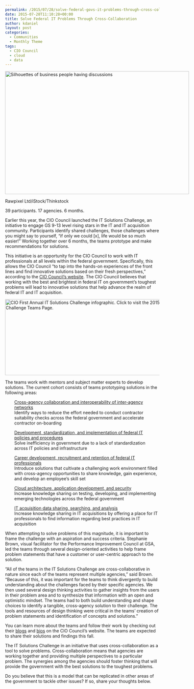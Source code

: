 ```yaml
---
permalink: /2015/07/28/solve-federal-govs-it-problems-through-cross-collaboration/
date: 2015-07-28T11:10:28+00:00
title: Solve Federal IT Problems Through Cross-Collaboration
author: kdaniel
layout: post
categories:
  - Communities
  - Monthly Theme
tags:
  - CIO Council
  - cloud
  - data
---
```


<div id="attachment_292372" style="width: 610px" class="wp-caption aligncenter">
  <img class="size-full wp-image-292372" src="https://s3.amazonaws.com/sitesusa/wp-content/uploads/sites/212/2015/07/600-x-400-Silhouettes-of-Business-People-Discussing-Outdoors-Rawpixel-Ltd-iStock-Thinkstock-490926205.jpg" alt="Silhouettes of business people having discussions" width="600" height="400" />
  
  <p class="wp-caption-text">
    Rawpixel Ltd/iStock/Thinkstock
  </p>
</div>

39 participants. 17 agencies. 6 months.

Earlier this year, the CIO Council launched the IT Solutions Challenge, an initiative to engage GS 9-13 level rising stars in the IT and IT acquisition community. Participants identify shared challenges, those challenges where you might say to yourself, “if only we could [x], life would be so much easier!” Working together over 6 months, the teams prototype and make recommendations for solutions.

This initiative is an opportunity for the CIO Council to work with IT professionals at all levels within the federal government. Specifically, this allows the CIO Council “to tap into the hands-on experiences of the front lines and find innovative solutions based on their fresh perspectives,” according to the [CIO Council’s website](https://cio.gov/cio-council-to-sponsor-first-annual-it-solutions-challenge/). The CIO Council believes that working with the best and brightest in federal IT on government’s toughest problems will lead to innovative solutions that help advance the realm of federal IT and IT acquisition.

[<img class="aligncenter wp-image-292362 size-full" src="https://s3.amazonaws.com/sitesusa/wp-content/uploads/sites/212/2015/07/600-x-247-CIO-First-Annual-IT-Solutions-Challenge-infographic_820x329-1.jpg" alt="CIO First Annual IT Solutions Challenge infographic. Click to visit the 2015 IT Solutions Challenge Teams Page." width="600" height="247" />](https://cio.gov/itsc/)

The teams work with mentors and subject matter experts to develop solutions. The current cohort consists of teams prototyping solutions in the following areas:

<p style="padding-left: 30px">
  <a href="https://cio.gov/it-solutions-challenge-2015-problem-description-inez-maguire/">Cross-agency collaboration and interoperability of inter-agency networks</a><br /> Identify ways to reduce the effort needed to conduct contractor suitability checks across the federal government and accelerate contractor on-boarding
</p>

<p style="padding-left: 30px">
  <a href="https://cio.gov/it-solutions-challenge-2015-problem-description-kimberly-mccarthy/">Development, standardization, and implementation of federal IT policies and procedures</a><br /> Solve inefficiency in government due to a lack of standardization across IT policies and infrastructure
</p>

<p style="padding-left: 30px">
  <a href="https://cio.gov/it-solutions-challenge-2015-problem-description-christopher-paris/">Career development, recruitment and retention of federal IT professionals</a><br /> Introduce solutions that cultivate a challenging work environment filled with cross-agency opportunities to share knowledge, gain experience, and develop an employee’s skill set
</p>

<p style="padding-left: 30px">
  <a href="https://cio.gov/it-solutions-challenge-2015-problem-description-lori-alfred/">Cloud architecture, application development, and security</a><br /> Increase knowledge sharing on testing, developing, and implementing emerging technologies across the federal government
</p>

<p style="padding-left: 30px">
  <a href="https://cio.gov/it-solutions-challenge-2015-problem-description-ursula-nkwantabisa/">IT acquisition data sharing, searching, and analysis</a><br /> Increase knowledge sharing in IT acquisitions by offering a place for IT professionals to find information regarding best practices in IT acquisition
</p>

When attempting to solve problems of this magnitude, it is important to frame the challenge with an aspiration and success criteria. Stephanie Brown, visual facilitator for the Performance Improvement Council at GSA, led the teams through several design-oriented activities to help frame problem statements that have a customer or user-centric approach to the solution.

“All of the teams in the IT Solutions Challenge are cross-collaborative in nature since each of the teams represent multiple agencies,” said Brown. “Because of this, it was important for the teams to think divergently to build understanding about the challenges faced by their specific agencies. We then used several design thinking activities to gather insights from the users in their problem area and to synthesize that information with an open and optimistic mindset. The teams had to both build understanding and shape choices to identify a tangible, cross-agency solution to their challenge. The tools and resources of design thinking were critical in the teams’ creation of problem statements and identification of concepts and solutions.”

You can learn more about the teams and follow their work by checking out their [blogs](https://cio.gov/cioc-blog/) and [bios](https://cio.gov/itsc/) on the CIO Council’s website. The teams are expected to share their solutions and findings this fall.

The IT Solutions Challenge in an initiative that uses cross-collaboration as a tool to solve problems. Cross-collaboration means that agencies are working together and providing multiple perspectives to a particular problem. The synergies among the agencies should foster thinking that will provide the government with the best solutions to the toughest problems.

Do you believe that this is a model that can be replicated in other areas of the government to tackle other issues? If so, share your thoughts below.